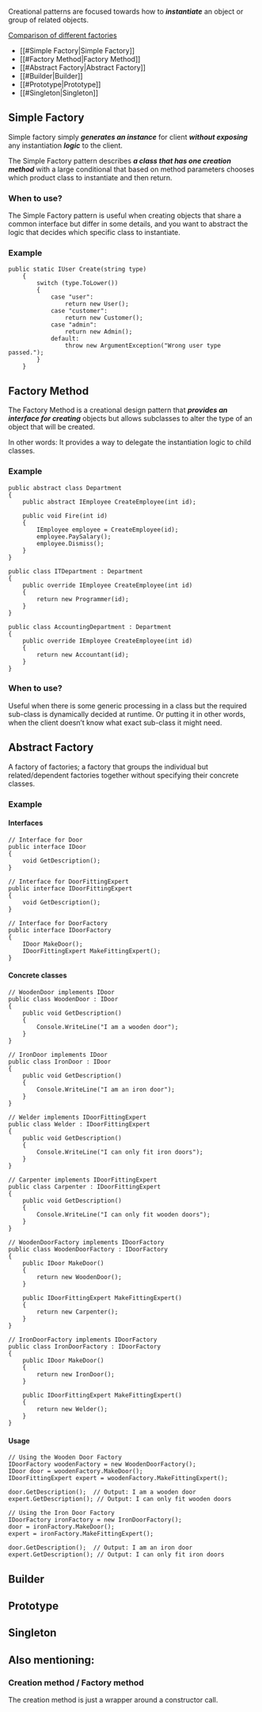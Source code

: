 Creational patterns are focused towards how to ***instantiate*** an object or group of related objects.

[Comparison of different factories](https://refactoring.guru/design-patterns/factory-comparison)

- [[#Simple Factory|Simple Factory]]
- [[#Factory Method|Factory Method]]
- [[#Abstract Factory|Abstract Factory]]
- [[#Builder|Builder]]
- [[#Prototype|Prototype]]
- [[#Singleton|Singleton]]
## Simple Factory

Simple factory simply ***generates an instance*** for client ***without exposing*** any instantiation ***logic*** to the client.

The Simple Factory pattern describes ***a class that has one creation method*** with a large conditional that based on method parameters chooses which product class to instantiate and then return.
### When to use?
The Simple Factory pattern is useful when creating objects that share a common interface but differ in some details, and you want to abstract the logic that decides which specific class to instantiate.

### Example

```CSharp
public static IUser Create(string type)
    {
        switch (type.ToLower())
        {
            case "user":
                return new User();
            case "customer":
                return new Customer();
            case "admin":
                return new Admin();
            default:
                throw new ArgumentException("Wrong user type passed.");
        }
    }
```
## Factory Method
The Factory Method is a creational design pattern that ***provides an interface for creating*** objects but allows subclasses to alter the type of an object that will be created.

In other words:
It provides a way to delegate the instantiation logic to child classes.
### Example
```CSharp
public abstract class Department
{
    public abstract IEmployee CreateEmployee(int id);

    public void Fire(int id)
    {
        IEmployee employee = CreateEmployee(id);
        employee.PaySalary();
        employee.Dismiss();
    }
}

public class ITDepartment : Department
{
    public override IEmployee CreateEmployee(int id)
    {
        return new Programmer(id);
    }
}

public class AccountingDepartment : Department
{
    public override IEmployee CreateEmployee(int id)
    {
        return new Accountant(id);
    }
}

```
### When to use?

Useful when there is some generic processing in a class but the required sub-class is dynamically decided at runtime. Or putting it in other words, when the client doesn’t know what exact sub-class it might need.
## Abstract Factory
A factory of factories; a factory that groups the individual but related/dependent factories together without specifying their concrete classes.

### Example
#### Interfaces

```Csharp
// Interface for Door
public interface IDoor
{
    void GetDescription();
}

// Interface for DoorFittingExpert
public interface IDoorFittingExpert
{
    void GetDescription();
}

// Interface for DoorFactory
public interface IDoorFactory
{
    IDoor MakeDoor();
    IDoorFittingExpert MakeFittingExpert();
}
```
#### Concrete classes

```CSharp
// WoodenDoor implements IDoor
public class WoodenDoor : IDoor
{
    public void GetDescription()
    {
        Console.WriteLine("I am a wooden door");
    }
}

// IronDoor implements IDoor
public class IronDoor : IDoor
{
    public void GetDescription()
    {
        Console.WriteLine("I am an iron door");
    }
}

// Welder implements IDoorFittingExpert
public class Welder : IDoorFittingExpert
{
    public void GetDescription()
    {
        Console.WriteLine("I can only fit iron doors");
    }
}

// Carpenter implements IDoorFittingExpert
public class Carpenter : IDoorFittingExpert
{
    public void GetDescription()
    {
        Console.WriteLine("I can only fit wooden doors");
    }
}

// WoodenDoorFactory implements IDoorFactory
public class WoodenDoorFactory : IDoorFactory
{
    public IDoor MakeDoor()
    {
        return new WoodenDoor();
    }

    public IDoorFittingExpert MakeFittingExpert()
    {
        return new Carpenter();
    }
}

// IronDoorFactory implements IDoorFactory
public class IronDoorFactory : IDoorFactory
{
    public IDoor MakeDoor()
    {
        return new IronDoor();
    }

    public IDoorFittingExpert MakeFittingExpert()
    {
        return new Welder();
    }
}
```
#### Usage

```CSharp
// Using the Wooden Door Factory
IDoorFactory woodenFactory = new WoodenDoorFactory();
IDoor door = woodenFactory.MakeDoor();
IDoorFittingExpert expert = woodenFactory.MakeFittingExpert();

door.GetDescription();  // Output: I am a wooden door
expert.GetDescription(); // Output: I can only fit wooden doors

// Using the Iron Door Factory
IDoorFactory ironFactory = new IronDoorFactory();
door = ironFactory.MakeDoor();
expert = ironFactory.MakeFittingExpert();

door.GetDescription();  // Output: I am an iron door
expert.GetDescription(); // Output: I can only fit iron doors
```
## Builder
## Prototype
## Singleton

## Also mentioning:
### Creation method / Factory method
The creation method is just a wrapper around a constructor call.